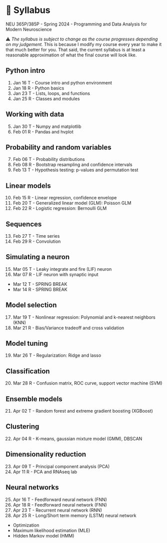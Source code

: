 # 🚧 Syllabus
NEU 365P/385P - Spring 2024 - Programming and Data Analysis for Modern Neuroscience

⚠️ *The syllabus is subject to change as the course progresses depending on my judgement.* This is because I modify my course every year to make it that much better for you. That said, the current syllabus is at least a reasonable approximation of what the final course will look like.

Python intro
---
1. Jan 16 T - Course intro and python environment
2. Jan 18 R - Python basics
3. Jan 23 T - Lists, loops, and functions
4. Jan 25 R - Classes and modules

Working with data
---
5. Jan 30 T - Numpy and matplotlib
6. Feb 01 R - Pandas and hvplot

Probability and random variables
---
7. Feb 06 T - Probability distributions
8. Feb 08 R - Bootstrap resampling and confidence intervals
9. Feb 13 T - Hypothesis testing: p-values and permutation test

Linear models
---
10. Feb 15 R - Linear regression, confidence envelope
11. Feb 20 T - Generalized linear model (GLM): Poisson GLM
12. Feb 22 R - Logistic regression: Bernoulli GLM

Sequences
---
13. Feb 27 T - Time series
14. Feb 29 R - Convolution

Simulating a neuron
---
15. Mar 05 T - Leaky integrate and fire (LIF) neuron
16. Mar 07 R - LIF neuron with synaptic input

- Mar 12 T - SPRING BREAK
- Mar 14 R - SPRING BREAK

Model selection
---
17. Mar 19 T - Nonlinear regression: Polynomial and k-nearest neighbors (KNN)
18. Mar 21 R - Bias/Variance tradeoff and cross validation

Model tuning
---
19. Mar 26 T - Regularization: Ridge and lasso

Classification
---
20. Mar 28 R - Confusion matrix, ROC curve, support vector machine (SVM)

Ensemble models
---
21. Apr 02 T - Random forest and extreme gradient boosting (XGBoost)

Clustering
---
22. Apr 04 R - K-means, gaussian mixture model (GMM), DBSCAN

Dimensionality reduction
---
23. Apr 09 T - Principal component analysis (PCA)
24. Apr 11 R - PCA and RNAseq lab

Neural networks
---
25. Apr 16 T - Feedforward neural network (FNN)
26. Apr 18 R - Feedforward neural network (FNN)
27. Apr 23 T - Recurrent neural network (RNN)
28. Apr 25 R - Long/Short term memory (LSTM) neural network

- Optimization
- Maximum likelihood estimation (MLE)
- Hidden Markov model (HMM)

